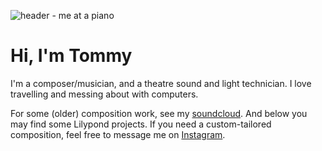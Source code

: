 ![header - me at a piano](images/header2.png)

# Hi, I'm Tommy

I'm a composer/musician, and a theatre sound and light technician. I love travelling and messing about with computers.

For some (older) composition work, see my [soundcloud](https://soundcloud.com/jasonthomasgabriel/). And below you may find some Lilypond projects. If you need a custom-tailored composition, feel free to message me on [Instagram](https://instagram.com/jasonthomasgabriel).
